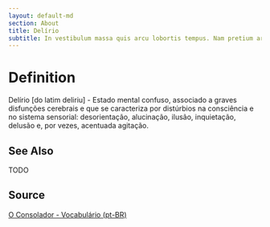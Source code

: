 ```yaml
---
layout: default-md
section: About
title: Delírio
subtitle: In vestibulum massa quis arcu lobortis tempus. Nam pretium arcu in odio vulputate luctus.
---
```


# Definition
Delírio [do latim deliriu] - Estado mental confuso, associado a graves disfunções cerebrais e que se caracteriza por distúrbios na consciência e no sistema sensorial: desorientação, alucinação, ilusão, inquietação, delusão e, por vezes, acentuada agitação.

## See Also
TODO

## Source
[O Consolador - Vocabulário (pt-BR)](http://www.oconsolador.com.br/linkfixo/vocabulario/principal.html)



